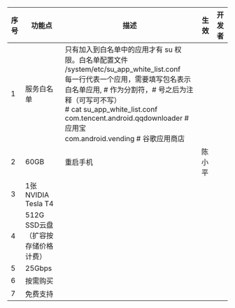 
|序号       |功能点            |描述         |生效       |开发者         |
|-------------|----------------|------------|-----------|---------------|
|1    |服务白名单         |只有加入到白名单中的应用才有 su 权限。白名单配置文件 /system/etc/su_app_white_list.conf<br>每一行代表一个应用，需要填写包名表示白名单应用, # 作为分割符，# 号之后为注释（可写可不写）<br># cat su_app_white_list.conf<br>com.tencent.android.qqdownloader # 应用宝<br>com.android.vending # 谷歌应用商店|
|2       |60GB                       |重启手机|陈小平
|3       |1张NVIDIA Tesla T4          |
|4       |512G SSD云盘（扩容按存储价格计费）|
|5       |25Gbps                      |
|6     |按需购买               |
|7   |免费支持                   |
